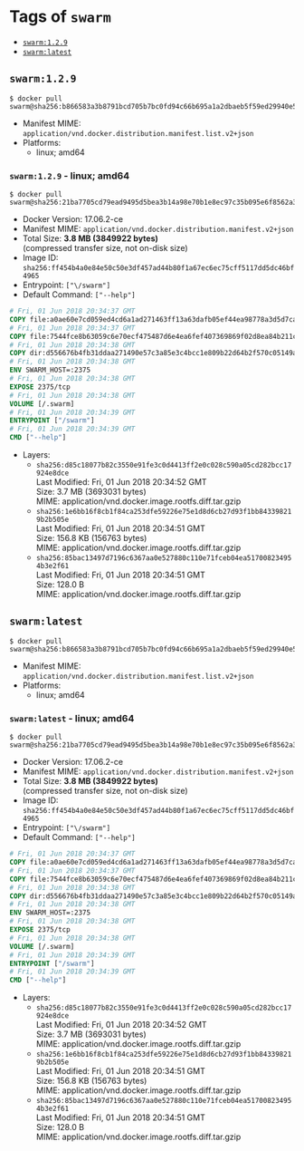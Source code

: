 <!-- THIS FILE IS GENERATED VIA './update-remote.sh' -->

# Tags of `swarm`

-	[`swarm:1.2.9`](#swarm129)
-	[`swarm:latest`](#swarmlatest)

## `swarm:1.2.9`

```console
$ docker pull swarm@sha256:b866583a3b8791bcd705b7bc0fd94c66b695a1a2dbaeb5f59ed29940e5015dc8
```

-	Manifest MIME: `application/vnd.docker.distribution.manifest.list.v2+json`
-	Platforms:
	-	linux; amd64

### `swarm:1.2.9` - linux; amd64

```console
$ docker pull swarm@sha256:21ba7705cd79ead9495d5bea3b14a98e70b1e8ec97c35b095e6f8562a3f547ff
```

-	Docker Version: 17.06.2-ce
-	Manifest MIME: `application/vnd.docker.distribution.manifest.v2+json`
-	Total Size: **3.8 MB (3849922 bytes)**  
	(compressed transfer size, not on-disk size)
-	Image ID: `sha256:ff454b4a0e84e50c50e3df457ad44b80f1a67ec6ec75cff5117dd5dc46bf4965`
-	Entrypoint: `["\/swarm"]`
-	Default Command: `["--help"]`

```dockerfile
# Fri, 01 Jun 2018 20:34:37 GMT
COPY file:a0ae60e7cd059ed4cd6a1ad271463ff13a63dafb05ef44ea98778a3d5d7ca9e4 in /swarm 
# Fri, 01 Jun 2018 20:34:37 GMT
COPY file:7544fce8b63059c6e70ecf475487d6e4ea6fef407369869f02d8ea84b211c4de in /etc/ssl/certs/ca-certificates.crt 
# Fri, 01 Jun 2018 20:34:38 GMT
COPY dir:d556676b4fb31ddaa271490e57c3a85e3c4bcc1e809b22d64b2f570c05149a22 in /tmp 
# Fri, 01 Jun 2018 20:34:38 GMT
ENV SWARM_HOST=:2375
# Fri, 01 Jun 2018 20:34:38 GMT
EXPOSE 2375/tcp
# Fri, 01 Jun 2018 20:34:38 GMT
VOLUME [/.swarm]
# Fri, 01 Jun 2018 20:34:39 GMT
ENTRYPOINT ["/swarm"]
# Fri, 01 Jun 2018 20:34:39 GMT
CMD ["--help"]
```

-	Layers:
	-	`sha256:d85c18077b82c3550e91fe3c0d4413ff2e0c028c590a05cd282bcc17924e8dce`  
		Last Modified: Fri, 01 Jun 2018 20:34:52 GMT  
		Size: 3.7 MB (3693031 bytes)  
		MIME: application/vnd.docker.image.rootfs.diff.tar.gzip
	-	`sha256:1e6bb16f8cb1f84ca253dfe59226e75e1d8d6cb27d93f1bb843398219b2b505e`  
		Last Modified: Fri, 01 Jun 2018 20:34:51 GMT  
		Size: 156.8 KB (156763 bytes)  
		MIME: application/vnd.docker.image.rootfs.diff.tar.gzip
	-	`sha256:85bac13497d7196c6367aa0e527880c110e71fceb04ea517008234954b3e2f61`  
		Last Modified: Fri, 01 Jun 2018 20:34:51 GMT  
		Size: 128.0 B  
		MIME: application/vnd.docker.image.rootfs.diff.tar.gzip

## `swarm:latest`

```console
$ docker pull swarm@sha256:b866583a3b8791bcd705b7bc0fd94c66b695a1a2dbaeb5f59ed29940e5015dc8
```

-	Manifest MIME: `application/vnd.docker.distribution.manifest.list.v2+json`
-	Platforms:
	-	linux; amd64

### `swarm:latest` - linux; amd64

```console
$ docker pull swarm@sha256:21ba7705cd79ead9495d5bea3b14a98e70b1e8ec97c35b095e6f8562a3f547ff
```

-	Docker Version: 17.06.2-ce
-	Manifest MIME: `application/vnd.docker.distribution.manifest.v2+json`
-	Total Size: **3.8 MB (3849922 bytes)**  
	(compressed transfer size, not on-disk size)
-	Image ID: `sha256:ff454b4a0e84e50c50e3df457ad44b80f1a67ec6ec75cff5117dd5dc46bf4965`
-	Entrypoint: `["\/swarm"]`
-	Default Command: `["--help"]`

```dockerfile
# Fri, 01 Jun 2018 20:34:37 GMT
COPY file:a0ae60e7cd059ed4cd6a1ad271463ff13a63dafb05ef44ea98778a3d5d7ca9e4 in /swarm 
# Fri, 01 Jun 2018 20:34:37 GMT
COPY file:7544fce8b63059c6e70ecf475487d6e4ea6fef407369869f02d8ea84b211c4de in /etc/ssl/certs/ca-certificates.crt 
# Fri, 01 Jun 2018 20:34:38 GMT
COPY dir:d556676b4fb31ddaa271490e57c3a85e3c4bcc1e809b22d64b2f570c05149a22 in /tmp 
# Fri, 01 Jun 2018 20:34:38 GMT
ENV SWARM_HOST=:2375
# Fri, 01 Jun 2018 20:34:38 GMT
EXPOSE 2375/tcp
# Fri, 01 Jun 2018 20:34:38 GMT
VOLUME [/.swarm]
# Fri, 01 Jun 2018 20:34:39 GMT
ENTRYPOINT ["/swarm"]
# Fri, 01 Jun 2018 20:34:39 GMT
CMD ["--help"]
```

-	Layers:
	-	`sha256:d85c18077b82c3550e91fe3c0d4413ff2e0c028c590a05cd282bcc17924e8dce`  
		Last Modified: Fri, 01 Jun 2018 20:34:52 GMT  
		Size: 3.7 MB (3693031 bytes)  
		MIME: application/vnd.docker.image.rootfs.diff.tar.gzip
	-	`sha256:1e6bb16f8cb1f84ca253dfe59226e75e1d8d6cb27d93f1bb843398219b2b505e`  
		Last Modified: Fri, 01 Jun 2018 20:34:51 GMT  
		Size: 156.8 KB (156763 bytes)  
		MIME: application/vnd.docker.image.rootfs.diff.tar.gzip
	-	`sha256:85bac13497d7196c6367aa0e527880c110e71fceb04ea517008234954b3e2f61`  
		Last Modified: Fri, 01 Jun 2018 20:34:51 GMT  
		Size: 128.0 B  
		MIME: application/vnd.docker.image.rootfs.diff.tar.gzip
